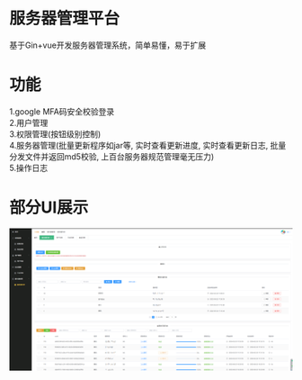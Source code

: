 # 服务器管理平台
基于Gin+vue开发服务器管理系统，简单易懂，易于扩展

# 功能
1.google MFA码安全校验登录  
2.用户管理  
3.权限管理(按钮级别控制)  
4.服务器管理(批量更新程序如jar等, 实时查看更新进度, 实时查看更新日志, 批量分发文件并返回md5校验, 上百台服务器规范管理毫无压力)  
5.操作日志  

# 部分UI展示  
![servers](servers.png)  
